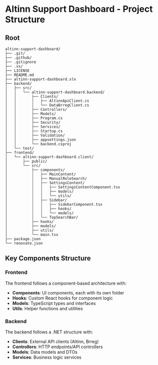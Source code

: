 # Altinn Support Dashboard - Project Structure

## Root
```
altinn-support-dashboard/
├── .git/
├── .github/
├── .gitignore
├── .vs/
├── LICENSE
├── README.md
├── altinn-support-dashboard.sln
├── backend/
│   ├── src/
│   │   └── altinn-support-dashboard.backend/
│   │       ├── Clients/
│   │       │   ├── AltinnApiClient.cs
│   │       │   └── DataBrregClient.cs
│   │       ├── Controllers/
│   │       ├── Models/
│   │       ├── Program.cs
│   │       ├── Security/
│   │       ├── Services/
│   │       ├── Startup.cs
│   │       ├── Validation/
│   │       ├── appsettings.json
│   │       └── backend.csproj
│   └── test/
├── frontend/
│   └── altinn-support-dashboard.client/
│       ├── public/
│       └── src/
│           ├── components/
│           │   ├── MainContent/
│           │   ├── ManualRoleSearch/
│           │   ├── SettingsContent/
│           │   │   ├── SettingsContentComponent.tsx
│           │   │   ├── models/
│           │   │   └── utils/
│           │   ├── Sidebar/
│           │   │   ├── SidebarComponent.tsx
│           │   │   ├── hooks/
│           │   │   └── models/
│           │   └── TopSearchBar/
│           ├── hooks/
│           ├── models/
│           ├── utils/
│           └── main.tsx
├── package.json
└── renovate.json
```

## Key Components Structure

### Frontend
The frontend follows a component-based architecture with:
- **Components**: UI components, each with its own folder
- **Hooks**: Custom React hooks for component logic
- **Models**: TypeScript types and interfaces
- **Utils**: Helper functions and utilities

### Backend
The backend follows a .NET structure with:
- **Clients**: External API clients (Altinn, Brreg)
- **Controllers**: HTTP endpoints/API controllers
- **Models**: Data models and DTOs
- **Services**: Business logic services
